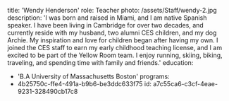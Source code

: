 title: 'Wendy Henderson'
role: Teacher
photo: /assets/Staff/wendy-2.jpg
description: 'I was born and raised in Miami, and I am native Spanish speaker. I have been living in Cambridge for over two decades, and currently reside with my husband, two alumni CES children, and my dog Archie. My inspiration and love for children began after having my own. I joined the CES staff to earn my early childhood teaching license, and I am excited to be part of the Yellow Room team. I enjoy running, skiing, biking, traveling, and spending time with family and friends.'
education:
  - 'B.A University of Massachusetts Boston'
programs:
  - 4b25750c-ffe4-491a-b9b6-be3ddc633f75
id: a7c55ca6-c3cf-4eae-9231-328490cb17c8
